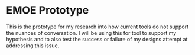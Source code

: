 # EMOE Prototype

 This is the prototype for my research into how current tools do not support the nuances of conversation.  I will be using this for tool to support my hypothesis and to also test the success or failure of my designs attempt at addressing this issue.
